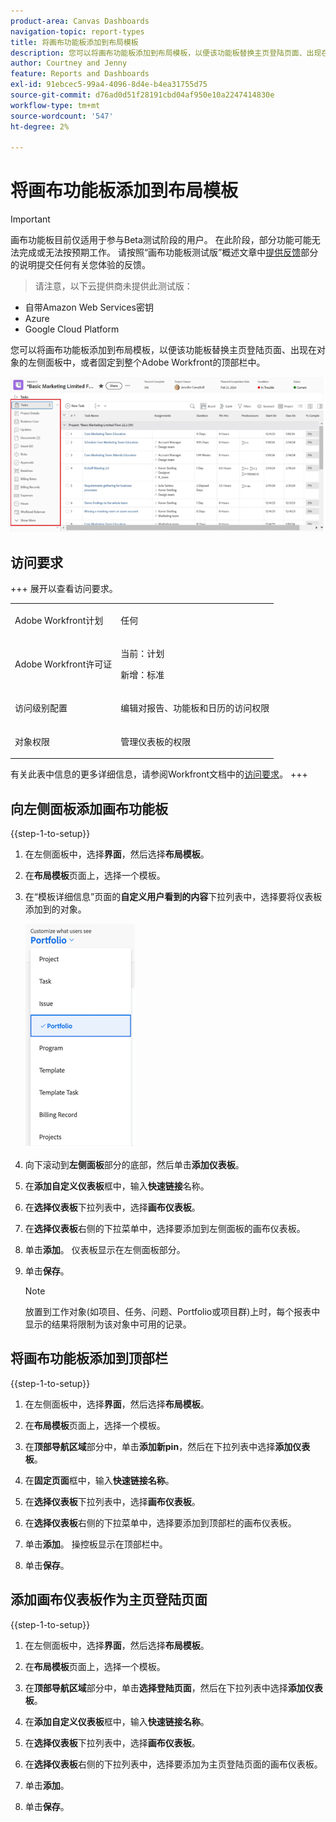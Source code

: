 ```yaml
---
product-area: Canvas Dashboards
navigation-topic: report-types
title: 将画布功能板添加到布局模板
description: 您可以将画布功能板添加到布局模板，以便该功能板替换主页登陆页面、出现在对象的左侧面板中或固定到顶部栏中。
author: Courtney and Jenny
feature: Reports and Dashboards
exl-id: 91ebcec5-99a4-4096-8d4e-b4ea31755d75
source-git-commit: d76ad0d51f28191cbd04af950e10a2247414830e
workflow-type: tm+mt
source-wordcount: '547'
ht-degree: 2%

---
```


# 将画布功能板添加到布局模板

>[!IMPORTANT]
>
>画布功能板目前仅适用于参与Beta测试阶段的用户。 在此阶段，部分功能可能无法完成或无法按预期工作。 请按照“画布功能板测试版”概述文章中[提供反馈](/help/quicksilver/product-announcements/betas/canvas-dashboards-beta/canvas-dashboards-beta-information.md#provide-feedback)部分的说明提交任何有关您体验的反馈。<br>
>>请注意，以下云提供商未提供此测试版：
>
>* 自带Amazon Web Services密钥
>* Azure
>* Google Cloud Platform

您可以将画布功能板添加到布局模板，以便该功能板替换主页登陆页面、出现在对象的左侧面板中，或者固定到整个Adobe Workfront的顶部栏中。

![左侧面板](assets/left-panel.png)

## 访问要求

+++ 展开以查看访问要求。 

<table style="table-layout:auto"> 
<col> 
</col> 
<col> 
</col> 
<tbody> 
<tr> 
   <td role="rowheader"><p>Adobe Workfront计划</p></td> 
   <td> 
<p>任何 </p> 
   </td> 
<tr> 
 <tr> 
   <td role="rowheader"><p>Adobe Workfront许可证</p></td> 
   <td> 
<p>当前：计划 </p> 
<p>新增：标准</p> 
   </td> 
   </tr> 
  </tr> 
  <tr> 
   <td role="rowheader"><p>访问级别配置</p></td> 
   <td><p>编辑对报告、功能板和日历的访问权限</p>
  </td> 
  </tr> 
    </tr>  
        <tr> 
   <td role="rowheader"><p>对象权限</p></td> 
   <td><p>管理仪表板的权限</p>
  </td> 
  </tr> 
</tbody> 
</table>

有关此表中信息的更多详细信息，请参阅Workfront文档中的[访问要求](/help/quicksilver/administration-and-setup/add-users/access-levels-and-object-permissions/access-level-requirements-in-documentation.md)。
+++

## 向左侧面板添加画布功能板

{{step-1-to-setup}}

1. 在左侧面板中，选择&#x200B;**界面**，然后选择&#x200B;**布局模板**。

1. 在&#x200B;**布局模板**&#x200B;页面上，选择一个模板。

1. 在“模板详细信息”页面的&#x200B;**自定义用户看到的内容**&#x200B;下拉列表中，选择要将仪表板添加到的对象。

   ![自定义用户看到的下拉列表](assets/customize-what-users-see.png)

1. 向下滚动到&#x200B;**左侧面板**&#x200B;部分的底部，然后单击&#x200B;**添加仪表板**。

1. 在&#x200B;**添加自定义仪表板**&#x200B;框中，输入&#x200B;**快速链接**&#x200B;名称。

1. 在&#x200B;**选择仪表板**&#x200B;下拉列表中，选择&#x200B;**画布仪表板**。

1. 在&#x200B;**选择仪表板**&#x200B;右侧的下拉菜单中，选择要添加到左侧面板的画布仪表板。

1. 单击&#x200B;**添加**。 仪表板显示在左侧面板部分。

1. 单击&#x200B;**保存**。

   >[!NOTE]
   >
   >放置到工作对象(如项目、任务、问题、Portfolio或项目群)上时，每个报表中显示的结果将限制为该对象中可用的记录。


## 将画布功能板添加到顶部栏

{{step-1-to-setup}}

1. 在左侧面板中，选择&#x200B;**界面**，然后选择&#x200B;**布局模板**。

1. 在&#x200B;**布局模板**&#x200B;页面上，选择一个模板。

1. 在&#x200B;**顶部导航区域**&#x200B;部分中，单击&#x200B;**添加新pin**，然后在下拉列表中选择&#x200B;**添加仪表板**。

1. 在&#x200B;**固定页面**&#x200B;框中，输入&#x200B;**快速链接名称**。

1. 在&#x200B;**选择仪表板**&#x200B;下拉列表中，选择&#x200B;**画布仪表板**。

1. 在&#x200B;**选择仪表板**&#x200B;右侧的下拉菜单中，选择要添加到顶部栏的画布仪表板。

1. 单击&#x200B;**添加**。 操控板显示在顶部栏中。

1. 单击&#x200B;**保存**。

## 添加画布仪表板作为主页登陆页面

{{step-1-to-setup}}

1. 在左侧面板中，选择&#x200B;**界面**，然后选择&#x200B;**布局模板**。

1. 在&#x200B;**布局模板**&#x200B;页面上，选择一个模板。

1. 在&#x200B;**顶部导航区域**&#x200B;部分中，单击&#x200B;**选择登陆页面**，然后在下拉列表中选择&#x200B;**添加仪表板**。

1. 在&#x200B;**添加自定义仪表板**&#x200B;框中，输入&#x200B;**快速链接名称**。

1. 在&#x200B;**选择仪表板**&#x200B;下拉列表中，选择&#x200B;**画布仪表板**。

1. 在&#x200B;**选择仪表板**&#x200B;右侧的下拉列表中，选择要添加为主页登陆页面的画布仪表板。

1. 单击&#x200B;**添加**。

1. 单击&#x200B;**保存**。
